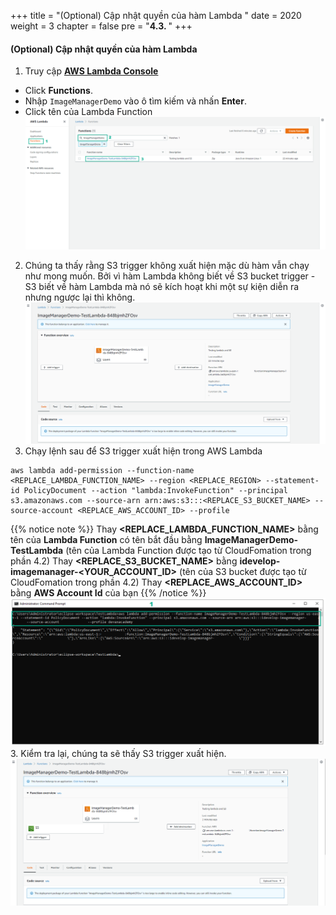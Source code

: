 +++
title = "(Optional) Cập nhật quyền của hàm Lambda "
date = 2020
weight = 3
chapter = false
pre = "<b>4.3. </b>"
+++
#### (Optional) Cập nhật quyền của hàm Lambda 

1. Truy cập [**AWS Lambda Console**](https://console.aws.amazon.com/lambda) 
* Click **Functions**. 
* Nhập ```ImageManagerDemo``` vào ô tìm kiếm và nhấn **Enter**.
* Click tên của Lambda Function
![Deploy ImageManager Lambda Function](/images/4-extending-serverless-microservices/4.3-update-lambda-function/update-lambda-function-001.png?featherlight=false&width=90pc)
2. Chúng ta thấy rằng S3 trigger không xuất hiện mặc dù hàm vẫn chạy như mong muốn. Bởi vì hàm Lambda không biết về S3 bucket trigger - S3 biết về hàm Lambda mà nó sẽ kích hoạt khi một sự kiện diễn ra nhưng ngược lại thì không.
![Deploy ImageManager Lambda Function](/images/4-extending-serverless-microservices/4.3-update-lambda-function/update-lambda-function-002.png?featherlight=false&width=90pc)
3. Chạy lệnh sau để S3 trigger xuất hiện trong AWS Lambda
```
aws lambda add-permission --function-name <REPLACE_LAMBDA_FUNCTION_NAME> --region <REPLACE_REGION> --statement-id PolicyDocument --action "lambda:InvokeFunction" --principal s3.amazonaws.com --source-arn arn:aws:s3:::<REPLACE_S3_BUCKET_NAME> --source-account <REPLACE_AWS_ACCOUNT_ID> --profile
```
{{% notice note %}} 
Thay **<REPLACE_LAMBDA_FUNCTION_NAME>** bằng tên của **Lambda Function** có tên bắt đầu bằng **ImageManagerDemo-TestLambda** (tên của Lambda Function được tạo từ CloudFomation trong phần 4.2)
Thay **<REPLACE_S3_BUCKET_NAME>** bằng **idevelop-imagemanager-<YOUR_ACCOUNT_ID>** (tên của S3 bucket được tạo từ CloudFomation trong phần 4.2)
Thay **<REPLACE_AWS_ACCOUNT_ID>** bằng **AWS Account Id** của bạn
{{% /notice %}}
![Deploy ImageManager Lambda Function](/images/4-extending-serverless-microservices/4.3-update-lambda-function/update-lambda-function-003.png?featherlight=false&width=90pc)
3. Kiểm tra lại, chúng ta sẽ thấy S3 trigger xuất hiện.
![Deploy ImageManager Lambda Function](/images/4-extending-serverless-microservices/4.3-update-lambda-function/update-lambda-function-004.png?featherlight=false&width=90pc)